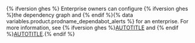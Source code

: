 {% ifversion ghes %}
Enterprise owners can configure {% ifversion ghes %}the dependency graph and {% endif %}{% data variables.product.prodname_dependabot_alerts %} for an enterprise. For more information, see {% ifversion ghes %}[AUTOTITLE](/admin/code-security/managing-supply-chain-security-for-your-enterprise/enabling-the-dependency-graph-for-your-enterprise) and {% endif %}[AUTOTITLE](/admin/configuration/configuring-github-connect/enabling-dependabot-for-your-enterprise).{% endif %}
